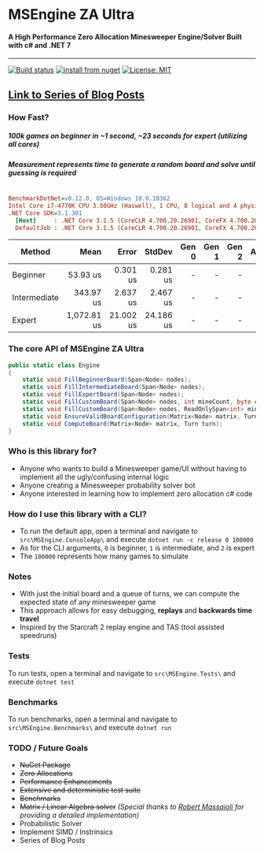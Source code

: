 # MSEngine ZA Ultra
#### A High Performance Zero Allocation Minesweeper Engine/Solver Built with c# and .NET 7

---
[![Build status](https://ci.appveyor.com/api/projects/status/github/bradmarder/MSEngine?branch=master&svg=true)](https://ci.appveyor.com/project/bradmarder/msengine)
[![install from nuget](https://img.shields.io/nuget/v/MSEngine.Core.svg?style=flat-square)](https://www.nuget.org/packages/MSEngine.Core)
[![License: MIT](https://img.shields.io/badge/License-MIT-yellow.svg)](https://opensource.org/licenses/MIT)

## [Link to Series of Blog Posts](https://bradmarder.github.io/blog/)

### How Fast?
##### 100k games on beginner in ~1 second, ~23 seconds for expert (utilizing all cores)
##### Measurement represents time to generate a random board and solve until guessing is required
``` ini

BenchmarkDotNet=v0.12.0, OS=Windows 10.0.18362
Intel Core i7-4770K CPU 3.50GHz (Haswell), 1 CPU, 8 logical and 4 physical cores
.NET Core SDK=3.1.301
  [Host]     : .NET Core 3.1.5 (CoreCLR 4.700.20.26901, CoreFX 4.700.20.27001), X64 RyuJIT
  DefaultJob : .NET Core 3.1.5 (CoreCLR 4.700.20.26901, CoreFX 4.700.20.27001), X64 RyuJIT


```
|       Method |        Mean |     Error |    StdDev | Gen 0 | Gen 1 | Gen 2 | Allocated |
|------------- |------------:|----------:|----------:|------:|------:|------:|----------:|
|     Beginner |    53.93 us |  0.301 us |  0.281 us |     - |     - |     - |         - |
| Intermediate |   343.97 us |  2.637 us |  2.467 us |     - |     - |     - |         - |
|       Expert | 1,072.81 us | 21.002 us | 24.186 us |     - |     - |     - |         - |

### The core API of MSEngine ZA Ultra
```c#
public static class Engine
{
    static void FillBeginnerBoard(Span<Node> nodes);
    static void FillIntermediateBoard(Span<Node> nodes);
    static void FillExpertBoard(Span<Node> nodes);
    static void FillCustomBoard(Span<Node> nodes, int mineCount, byte columns);
    static void FillCustomBoard(Span<Node> nodes, ReadOnlySpan<int> mines, byte columns);
    static void EnsureValidBoardConfiguration(Matrix<Node> matrix, Turn turn);
    static void ComputeBoard(Matrix<Node> matrix, Turn turn);
}
```

### Who is this library for?
- Anyone who wants to build a Minesweeper game/UI without having to implement all the ugly/confusing internal logic
- Anyone creating a Minesweeper probability solver bot
- Anyone interested in learning how to implement zero allocation c# code

### How do I use this library with a CLI?
- To run the default app, open a terminal and navigate to `src\MSEngine.ConsoleApp\` and execute `dotnet run -c release 0 100000`
- As for the CLI arguments, `0` is beginner, `1` is intermediate, and `2` is expert
- The `100000` represents how many games to simulate

### Notes
- With just the initial board and a queue of turns, we can compute the expected state of any minesweeper game
- This approach allows for easy debugging, **replays** and **backwards time travel**
- Inspired by the Starcraft 2 replay engine and TAS (tool assisted speedruns)

### Tests
To run tests, open a terminal and navigate to `src\MSEngine.Tests\` and execute `dotnet test`

### Benchmarks
To run benchmarks, open a terminal and navigate to `src\MSEngine.Benchmarks\` and execute `dotnet run`

### TODO / Future Goals
- ~~NuGet Package~~
- ~~Zero Allocations~~
- ~~Performance Enhancements~~
- ~~Extensive and deterministic test suite~~
- ~~Benchmarks~~
- ~~Matrix / Linear Algebra solver~~ *(Special thanks to [Robert Massaioli](https://massaioli.wordpress.com/2013/01/12/solving-minesweeper-with-matricies/) for providing a detailed implementation)*
- Probabilistic Solver
- Implement SIMD / Instrinsics
- Series of Blog Posts